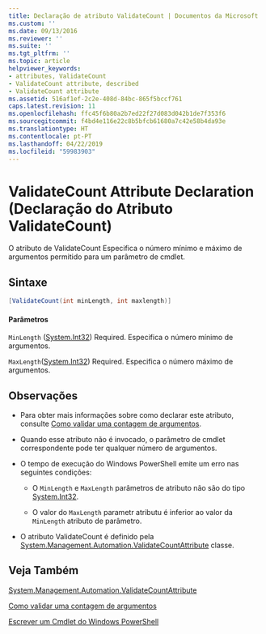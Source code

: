 ```yaml
---
title: Declaração de atributo ValidateCount | Documentos da Microsoft
ms.custom: ''
ms.date: 09/13/2016
ms.reviewer: ''
ms.suite: ''
ms.tgt_pltfrm: ''
ms.topic: article
helpviewer_keywords:
- attributes, ValidateCount
- ValidateCount attribute, described
- ValidateCount attribute
ms.assetid: 516af1ef-2c2e-408d-84bc-865f5bccf761
caps.latest.revision: 11
ms.openlocfilehash: ffc45f6b80a2b7ed22f27d083d042b1de7f353f6
ms.sourcegitcommit: f4bd4e116e22c8b5bfcb61680a7c42e58b4da93e
ms.translationtype: HT
ms.contentlocale: pt-PT
ms.lasthandoff: 04/22/2019
ms.locfileid: "59983903"
---
```

# <a name="validatecount-attribute-declaration"></a>ValidateCount Attribute Declaration (Declaração do Atributo ValidateCount)

O atributo de ValidateCount Especifica o número mínimo e máximo de argumentos permitido para um parâmetro de cmdlet.

## <a name="syntax"></a>Sintaxe

```csharp
[ValidateCount(int minLength, int maxlength)]
```

#### <a name="parameters"></a>Parâmetros

`MinLength` ([System.Int32][]) Required. Especifica o número mínimo de argumentos.

`MaxLength`([System.Int32][]) Required. Especifica o número máximo de argumentos.

## <a name="remarks"></a>Observações

- Para obter mais informações sobre como declarar este atributo, consulte [Como validar uma contagem de argumentos][].

- Quando esse atributo não é invocado, o parâmetro de cmdlet correspondente pode ter qualquer número de argumentos.

- O tempo de execução do Windows PowerShell emite um erro nas seguintes condições:

    - O `MinLength` e `MaxLength` parâmetros de atributo não são do tipo [System.Int32][].

    - O valor do `MaxLength` parametr atributu é inferior ao valor da `MinLength` atributo de parâmetro.

- O atributo ValidateCount é definido pela [System.Management.Automation.ValidateCountAttribute][] classe.

## <a name="see-also"></a>Veja Também

[System.Management.Automation.ValidateCountAttribute][]

[Como validar uma contagem de argumentos][]

[Escrever um Cmdlet do Windows PowerShell][]

[Como validar uma contagem de argumentos]: how-to-validate-an-argument-count.md
[Escrever um Cmdlet do Windows PowerShell]: writing-a-windows-powershell-cmdlet.md

[System.Int32]: /dotnet/api/System.Int32
[System.Management.Automation.ValidateCountAttribute]: /dotnet/api/System.Management.Automation.ValidateCountAttribute
